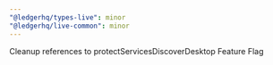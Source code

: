 ```yaml
---
"@ledgerhq/types-live": minor
"@ledgerhq/live-common": minor
---
```


Cleanup references to protectServicesDiscoverDesktop Feature Flag
